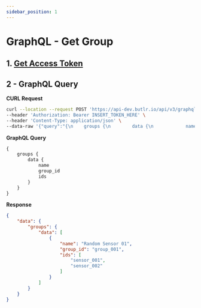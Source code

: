 ```yaml
---
sidebar_position: 1
---
```


# GraphQL - Get Group

## 1. [Get Access Token](../GetAccessToken.md)

## 2 - GraphQL Query
**CURL Request**
```bash
curl --location --request POST 'https://api-dev.butlr.io/api/v3/graphql' \
--header 'Authorization: Bearer INSERT_TOKEN_HERE' \
--header 'Content-Type: application/json' \
--data-raw '{"query":"{\n    groups {\n        data {\n            name\n            group_id\n            ids\n        }\n    }\n}","variables":{}}'
```
**GraphQL Query**
```graphql
{
    groups {
        data {
            name
            group_id
            ids
        }
    }
}
```
**Response**
```json
{
    "data": {
        "groups": {
            "data": [
                {
                    "name": "Random Sensor 01",
                    "group_id": "group_001",
                    "ids": [
                        "sensor_001",
                        "sensor_002"
                    ]
                }
            ]
        }
    }
}
```
